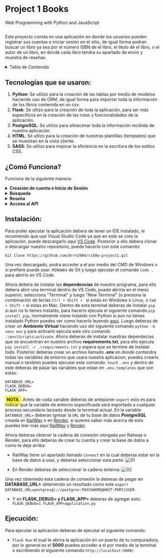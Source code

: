 # Project 1 Books

Web Programming with Python and JavaScript
##
Este proyecto consta en una aplicación en donde los usuarios pueden registrar sus cuentas e iniciar sesión en el sitio, 
de igual forma podran buscar un libro ya sea por el número ISBN de el libro, el título de el libro, o el autor de un libro,
en donde cada libro tendra su apartado de envio y muestra de reseñas.

<details>
  <summary>Tabla de Contenido</summary>
  <ol>
    <li><a href="#Tecnologías que se usaron:">Tecnologías que se usaron</a></li>
    <li><a href="#¿Comó Funciona?">¿Comó Funciona?</a></li>
    <li><a href="#Instalación:">Instalación</a></li>
    <li><a href="#Ejecución:">Ejecución</a></li>
  </ol>
</details>

<input type="hidden" id="tecnologias" value="">

## Tecnologías que se usaron:
1. <b>Python</b>: Se utilizo para la creación de las tablas por medio de modelos haciendo uso de ORM, de igual forma para importar toda la información de los libros contenida en un csv.
2. <b>Flask</b>: Se utlizo para la creación de toda la aplicación, para ser más especificos en la creación de las rutas y funcionalidades de la aplicación.
3. <b>PostgreSQL</b>: Se utilizo para almacenar toda la información recibida de nuestra aplicación.
4. <b>HTML</b>: Se utlizo para la creación de nuestras plantillas (templates) que se muestran en la vista cliente.
5. <b>SASS</b>: Se utilizo para mejorar la eficiencia en la escritura de los estilos CSS.

## 

<input type="hidden" id="como_funciona" value="">

## ¿Comó Funciona?

Funciona de la siguiente manera:
<details><summary><b>Creación de cuenta e Inicio de Sesión</b></summary>
Para crear la cuenta el usuario solamente debera de ingresar los datos que se le solicitan, que son <b>Nombre de Usuario, Correo Electrónico Vigente y Contraseña</b>,
en donde una vez creada su cuenta este le devolvera a la misma vista para que el inicie sesión con la cuenta que acaba de crear.
</details>
<details><summary><b>Búsqueda</b></summary>
Una vez el usuario haya iniciado sesion en el sitio, la aplicacion le redigira a un buscador en donde el usuario podra buscar un libro por medio del <b>ISBN, Autor o Titulo</b>, en donde la aplicacion le devolvera una lista 
de todos los libros que se encuentran en nuestra base de datos y retornara una plantilla que contendra la informacion de los libros que coincidan con el parametro de busqueda ingresado por el usuario.
</details>
<details><summary><b>Reseña</b></summary>
Cuando el usuario haya hecho la busqueda del libro del cual desea saber la informacion, podra hacer click a cada libro por medio de un boton o ya sea por la imagen o el titulo, en donde este le redirigira a otra vista
en la cual el podra ver las reseñas de los usuarios antiguos y el mismo podra agregar su propia reseña del libro, <b style="background-color: yellow; padding: 5px;">NOTA</b>: El usuario solo podra agregar una reseña por cada libro ya que el registro se hara por el <b>ISBN</b>.
</details>
<details><summary><b>Acceso al API</b></summary>
Si el usuario desea conocer los detalles de un libro solo debera agregar la siguiente ruta a la <b>URL</b> del navegador:

```
/api/#ISBN
```
En donde esta le devolvera informacion del <b>ISBN</b> al cual esta haciendo la busqueda, mostrandole algo similar a esto:
```
{
    "title": "Memory",
    "author": "Doug Lloyd",
    "year": 2015,
    "isbn": "1632168146",
    "review_count": 28,
    "average_score": 5.0
 }
```

</details>


##

<input type="hidden" id="instalacion" value="">

## Instalación:

Para poder ejecutar la aplicación debera de tener un IDE instalado, le recomiendo que use Visual Studio Code ya que en este se creo la aplicación, puede descargarlo aqui [VS Code](https://code.visualstudio.com/docs/?dv=win).
Posterior a ello debera clonar o descargar nuestro repositorio, puede hacerlo con este comando:
```
Git Clone https://github.com/Orrv2904/cs50w-project1.git
```
Una vez descargado, podra acceder a el por medio del CMD de Windows o si prefiere puede usar: ```MINGW64``` de Git y luego ejecutar el comando ```Code .``` para abrirlo en VS Code.

Ahora debera de instalar las <b>dependencias</b> de nuestro programa, para ello debera abrir una terminal dentro de VS Code, puede abrirla en el menú superior, selecciona "Terminal" y luego "New Terminal" (o presiona la combinación de teclas ```Ctrl + Shift + ``` si estás en Windows o Linux, o ```Cmd + Shift +``` si estas en Mac.
Dentro de esta terminal deberas de instalar ```pip``` si aun no lo tienes instaldo, para hacerlo ejecuta el siguiente comando ```pip install pip```, normalmente viene instaldo con Python si aun no tienes instalado Python puedes ver como hacerlo leyendo [aqui](https://tutorial.djangogirls.org/es/python_installation/).
Luego deberas de crear un <b>Ambiente Virtual</b> haciendo uso del siguiente comando ```python -m venv env``` y para activarlo ejecuta este otro comando ```.\env\Scripts\activate```.
Ahora deberas de instalar nuestras dependecias que se encuentran en nuestro archivo <b>requirements.txt</b>, para ello ejecuta ```pip install -r .\requirements.txt``` y espera que se termine de instalar todo.
Posterior deberas crear un archivo llamado <b>.env</b> en donde contendra todas las variables de entorno que usara nuestra aplicacion, puedes crearlo manual o tambien puedes ejecutar este comando: ```touch .env``` y dentro de este deberas de pasar las variables que estan en ```.env.templates``` que son estas:
```
DATABASE_URL=
FLASK_DEBUG=
FLASK_APP= 
```
<b style="background-color: yellow; padding: 5px;">NOTA</b>: Antes de cada variable deberas de anteponer ```export``` esto es para indicar que la variable de entorno especificada será exportada a cualquier proceso secundario lanzado desde la terminal actual.
En la variable ```DATABASE_URL=``` deberas igresar la ```URL``` de tu base de datos <b>PostgreSQL</b> creada en [RailWay](https://railway.app/) o en [Render](https://render.com/), si quieres saber más acerca de esto puedes leer más aquí [RailWay](https://ekomenyong.com/insights/how-to-setup-free-postgresql-database-on-railway-app) y [Render](https://medium.com/geekculture/how-to-create-and-connect-to-a-postgresql-database-with-render-and-pgadmin-577b326fd19d).

Ahora deberas obtener la cadena de conexión otorgada por Railway o Render, para ello deberas de crear tu cuenta y crear la base de datos a como te deje arriba:
* RailWay tiene un apartado llamado ```Connect``` en la cual deberas estar en la base de datos a usar, y deberas seleccionar esta parte: ![01](https://user-images.githubusercontent.com/82064182/229641462-89e7c60a-e30a-43f4-8287-9fa401e1f295.png)

* En Render deberas de seleccionar la cadena externa: ![02](https://user-images.githubusercontent.com/82064182/229641700-5d0ba55a-6f44-438f-a456-0fbb8e300b8e.png)

Una vez obteniedo esta cadena de conexión la deberas de pegar en <b>DATABASE_URL=</b> obteniendo un resultado como este ```export DATABASE_URL=postgresql://postgres:PASSSWORD@HOST:PORT/USER```.

* Y en <b>FLASK_DEBUG= y FLASK_APP=</b> deberas de agregar esto: ```
    FLASK_DEBUG=1
    FLASK_APP=application.py```

##

<input type="hidden" id="ejecucion" value="">

## Ejecución:

Para ejecutar la aplicación deberas de ejecutar el siguiente comando:
 * ```Flask Run``` el cual te abrira la aplicación en un puerto de tu compuradora, por lo general es el <b>5000</b> puedes acceder a el por medio de la terminal o escribiendo el siguiente comando ```http://localhost:5000/```
##
